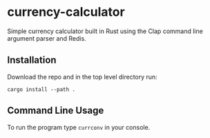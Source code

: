 # currency-calculator

Simple currency calculator built in Rust using the Clap command line argument parser and Redis.

## Installation

Download the repo and in the top level directory run:

```cargo install --path .```

## Command Line Usage

To run the program type `currconv` in your console.
